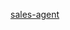 [sales-agent](https://drive.google.com/file/d/1Xpey9pSrlQHgU3moa7V9e6ciMtV8V5Cq/view?usp=drive_link)
